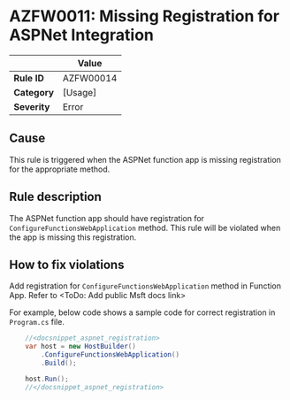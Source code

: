 # AZFW0011: Missing Registration for ASPNet Integration

| | Value |
|-|-|
| **Rule ID** |AZFW00014|
| **Category** |[Usage]|
| **Severity** |Error|

## Cause

This rule is triggered when the ASPNet function app is missing registration for the appropriate method.

## Rule description

The ASPNet function app should have registration for `ConfigureFunctionsWebApplication` method. This rule will be violated when the app is missing this registration.

## How to fix violations

Add registration for `ConfigureFunctionsWebApplication` method in Function App. Refer to <ToDo: Add public Msft docs link>

For example, below code shows a sample code for correct registration in `Program.cs` file.

```csharp
    //<docsnippet_aspnet_registration>
    var host = new HostBuilder()
        .ConfigureFunctionsWebApplication()
        .Build();

    host.Run();
    //</docsnippet_aspnet_registration>
```
